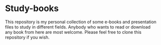 # Study-books

This repository is my personal collection of some e-books and presentation files to study in different fields. Anybody who wants to read or download any book from here are most welcome. Please feel free to clone this repository if you wish.
